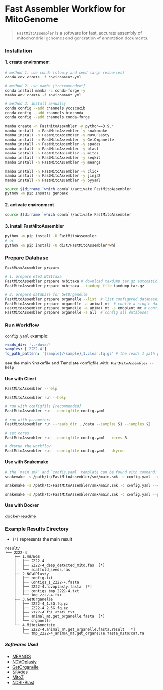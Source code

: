 # Fast Assembler Workflow for MitoGenome
> `FastMitoAssembler` is a software for fast, accurate assembly of mitochondrial genomes and generation of annotation documents.

### Installation
#### 1. create environment
```bash
# method 1: use conda [slowly and need large resources]
conda env create -f environment.yml

# method 2: use mamba [*recommended*]
conda install mamba -c conda-forge -y
mamba env create -f environment.yml

# method 3: install manually
conda config --add channels yccscucib
conda config --add channels bioconda
conda config --add channels conda-forge

mamba create -n FastMitoAssembler -y python==3.9.*
mamba install -n FastMitoAssembler -y snakemake
mamba install -n FastMitoAssembler -y NOVOPlasty
mamba install -n FastMitoAssembler -y GetOrganelle
mamba install -n FastMitoAssembler -y spades
mamba install -n FastMitoAssembler -y blast
mamba install -n FastMitoAssembler -y mitoz
mamba install -n FastMitoAssembler -y seqkit
mamba install -n FastMitoAssembler -y meangs

mamba install -n FastMitoAssembler -y click
mamba install -n FastMitoAssembler -y jinja2 
mamba install -n FastMitoAssembler -y pyyaml

source $(dirname `which conda`)/activate FastMitoAssembler
python -m pip insatll genbank
```

#### 2. activate environment 
```bash
source $(dirname `which conda`)/activate FastMitoAssembler
```

#### 3. install FastMitoAssembler
```bash
python -m pip install -U FastMitoAssembler
# or
python -m pip install -U dist/FastMitoAssembler*whl
```

### Prepare Database
```bash
FastMitoAssembler prepare

# 1. prepare ete3.NCBITaxa
FastMitoAssembler prepare ncbitaxa # download taxdump.tar.gz automaticlly
FastMitoAssembler prepare ncbitaxa --taxdump_file taxdump.tar.gz 

# 2. prepare database for GetOrganelle
FastMitoAssembler prepare organelle --list  # list configured databases
FastMitoAssembler prepare organelle -a animal_mt  # config a single database
FastMitoAssembler prepare organelle -a animal_mt -a embplant_mt # config multiple databases
FastMitoAssembler prepare organelle -a all  # config all databases
```

### Run Workflow

`config.yaml` example:
```yaml
reads_dir: '../data/'
samples: ['2222-4']
fq_path_pattern: '{sample}/{sample}_1.clean.fq.gz' # the reads 1 path pattern relative to `reads_dir`
```
see the main Snakefile and Template configfile with: `FastMitoAssembler --help` 
#### Use with Client
```bash
FastMitoAssembler --help

FastMitoAssembler run --help

# run with configfile [recommended]
FastMitoAssembler run --configfile config.yaml

# run with parameters
FastMitoAssembler run --reads_dir ../data --samples S1 --samples S2

# set cores
FastMitoAssembler run --configfile config.yaml --cores 8

# dryrun the workflow
FastMitoAssembler run --configfile config.yaml --dryrun
```
#### Use with Snakemake
```bash
# the `main.smk` and `config.yaml` template can be found with command: `FastMitoAssembler`
snakemake -s /path/to/FastMitoAssembler/smk/main.smk -c config.yaml --cores 4

snakemake -s /path/to/FastMitoAssembler/smk/main.smk -c config.yaml --cores 4 --printshellcmds

snakemake -s /path/to/FastMitoAssembler/smk/main.smk -c config.yaml --printshellcmds --dryrun
```

#### Use with Docker
[docker-readme](./docker/README.md)


### Example Results Directory
- `[*]` represents the main result

```
result/
└── 2222-4
    ├── 1.MEANGS
    │   ├── 2222-4
    │   ├── 2222-4_deep_detected_mito.fas  [*]
    │   └── scaffold_seeds.fas
    ├── 2.NOVOPlasty
    │   ├── config.txt
    │   ├── Contigs_1_2222-4.fasta
    │   ├── 2222-4.novoplasty.fasta  [*]
    │   ├── contigs_tmp_2222-4.txt
    │   └── log_2222-4.txt
    ├── 3.GetOrganelle
    │   ├── 2222-4_1.5G.fq.gz
    │   ├── 2222-4_2.5G.fq.gz
    │   ├── 2222-4.fq1.stats.txt
    │   ├── animal_mt.get_organelle.fasta  [*]
    │   └── organelle
    └── 4.MitozAnnotate
        ├── 2222-4.animal_mt.get_organelle.fasta.result  [*]
        └── tmp_2222-4_animal_mt.get_organelle.fasta_mitoscaf.fa

```

##### Softwares Used
- [MEANGS](https://github.com/YanCCscu/meangs)
- [NOVOplasty](https://github.com/Edith1715/NOVOplasty)
- [GetOrganelle](https://github.com/Kinggerm/GetOrganelle)
- [SPAdes](https://github.com/ablab/spades)
- [MitoZ](https://github.com/linzhi2013/MitoZ)
- [NCBI-Blast](https://blast.ncbi.nlm.nih.gov/doc/blast-help/downloadblastdata.html)
